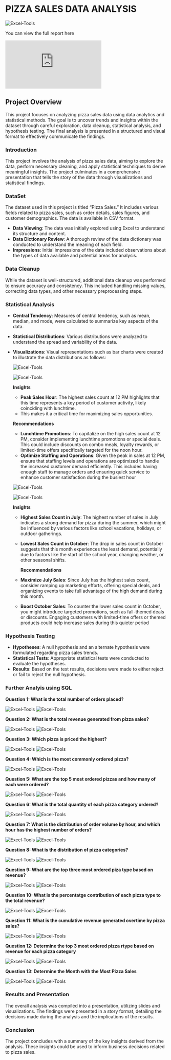 # PIZZA SALES DATA ANALYSIS

![Excel-Tools](images/Pizza.jpg)

 You can view the full report here
 
![PDF Preview](https://github.com/dr-mburu-analyst/Excel-Tools/blob/main/Pizza%20Sales%20Data%20Analysis.pdf)

## Project Overview

This project focuses on analyzing pizza sales data using data analytics and statistical methods. 
The goal is to uncover trends and insights within the dataset through careful exploration, data cleanup, statistical analysis, and hypothesis testing. 
The final analysis is presented in a structured and visual format to effectively communicate the findings.

### Introduction
This project involves the analysis of pizza sales data, aiming to explore the data, perform necessary cleaning, and apply statistical techniques
to derive meaningful insights. The project culminates in a comprehensive presentation that tells the story of the data through visualizations and statistical findings.

### DataSet
The dataset used in this project is titled “Pizza Sales.” It includes various fields related to pizza sales, such as order details, sales figures, and customer demographics.
The data is available in CSV format.

- **Data Viewing**: The data was initially explored using Excel to understand its structure and content.
- **Data Dictionary Review**: A thorough review of the data dictionary was conducted to understand the meaning of each field.
- **Impressions**: Initial impressions of the data included observations about the types of data available and potential areas for analysis.

### Data Cleanup
While the dataset is well-structured, additional data cleanup was performed to ensure accuracy and consistency.
This included handling missing values, correcting data types, and other necessary preprocessing steps.

### Statistical Analysis
- **Central Tendency**: Measures of central tendency, such as mean, median, and mode, were calculated to summarize key aspects of the data.
- **Statistical Distributions**: Various distributions were analyzed to understand the spread and variability of the data.
- **Visualizations**: Visual representations such as bar charts were created to illustrate the data distributions as follows:

  ![Excel-Tools](images/Measures%20of%20Central%20Tendency.png)

   ![Excel-Tools](images/3.png)

  **Insights**
  - **Peak Sales Hour**: The highest sales count at 12 PM highlights that this time represents a key period of customer activity, likely coinciding with lunchtime.
  - This makes it a critical time for maximizing sales opportunities.
 
  **Recommendations**
  
  - **Lunchtime Promotions**: To capitalize on the high sales count at 12 PM, consider implementing lunchtime promotions or special deals.
  This could include discounts on combo meals, loyalty rewards, or limited-time offers specifically targeted for the noon hour.
  - **Optimize Staffing and Operations**: Given the peak in sales at 12 PM, ensure that staffing levels and operations are optimized to handle the increased customer demand efficiently. 
This includes having enough staff to manage orders and ensuring quick service to enhance customer satisfaction during the busiest hour

  ![Excel-Tools](images/1.png)

  ![Excel-Tools](images/2.png)

     **Insights**
  - **Highest Sales Count in July**: The highest number of sales in July indicates a strong demand for pizza during the summer, which might be influenced by
    various factors like school vacations, holidays, or outdoor gatherings.
  - **Lowest Sales Count in October**: The drop in sales count in October suggests that this month experiences the least demand, potentially due to factors
    like the start of the school year, changing weather, or other seasonal shifts.
 
     **Recommendations**
  - **Maximize July Sales**: Since July has the highest sales count, consider ramping up marketing efforts, offering special deals, and organizing events to
    take full advantage of the high demand during this month.
  - **Boost October Sales**: To counter the lower sales count in October, you might introduce targeted promotions, such as fall-themed deals or discounts.
    Engaging customers with limited-time offers or themed products could help increase sales during this quieter period

### Hypothesis Testing 
- **Hypotheses**: A null hypothesis and an alternate hypothesis were formulated regarding pizza sales trends.
- **Statistical Tests**: Appropriate statistical tests were conducted to evaluate the hypotheses.
- **Results**: Based on the test results, decisions were made to either reject or fail to reject the null hypothesis.

### Further Analyis using SQL

**Question 1: What is the total number of orders placed?**

![Excel-Tools](images/Question%201.png)
![Excel-Tools](images/Query%201.png)

**Question 2: What is the total revenue generated from pizza sales?**

![Excel-Tools](images/Quest%202.png)
![Excel-Tools](images/Query%202.png)

**Question 3: Which pizza is priced the highest?**

![Excel-Tools](images/Quest%203.png)
![Excel-Tools](images/Quer%203.png)


**Question 4: Which is the most commonly ordered pizza?**

![Excel-Tools](images/qUEST%204.png)
![Excel-Tools](images/query%204.png)

**Question 5: What are the top 5 most ordered pizzas and how many of each were ordered?**

![Excel-Tools](images/QST%205.png)
![Excel-Tools](images/query%205.png)

**Question 6: What is the total quantity of each pizza category ordered?**

![Excel-Tools](images/QST%206.png)
![Excel-Tools](images/QUE6.png)

**Question 7: What is the distribution of order volume by hour, and which hour has the highest number of orders?**

![Excel-Tools](images/Quest%207.png)
![Excel-Tools](images/Quer7.png)

**Question 8: What is the distribution of pizza categories?**

![Excel-Tools](images/Quest%208.png)
![Excel-Tools](images/Query%208.png)

**Question 9: What are the top three most ordered piza type based on revenue?**

![Excel-Tools](images/Quest%209.png)
![Excel-Tools](images/Query%209.png)

**Question 10: What is the percentatge contribution of each pizza type to the total revenue?**

![Excel-Tools](images/Quest%2010.png)
![Excel-Tools](images/Query%2010.png)

**Question 11: What is the cumulative revenue generated overtime by pizza sales?**

![Excel-Tools](images/Quest%2011.png)
![Excel-Tools](images/Query%2011.png)

**Question 12: Determine the top 3 most ordered pizza rtype based on revenue for each pizza category**

![Excel-Tools](images/Quest%2012.png)
![Excel-Tools](images/Query%2012.png)

**Question 13: Determine the Month with the Most Pizza Sales**

![Excel-Tools](images/Quest%2013.png) 
![Excel-Tools](images/Quer%2013.png)

### Results and Presentation
The overall analysis was compiled into a presentation, utilizing slides and visualizations. 
The findings were presented in a story format, detailing the decisions made during the analysis and the implications of the results.

### Conclusion
The project concludes with a summary of the key insights derived from the analysis. These insights could be used to inform business decisions related to pizza sales.

